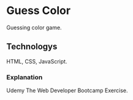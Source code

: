 # Guess Color
Guessing color game.
## Technologys
HTML, CSS, JavaScript.
### Explanation
Udemy The Web Developer Bootcamp Exercise.
